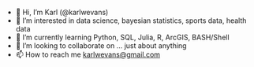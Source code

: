 - 👋 Hi, I’m Karl (@karlwevans)
- 👀 I’m interested in data science, bayesian statistics, sports data, health data
- 🌱 I’m currently learning Python, SQL, Julia, R, ArcGIS, BASH/Shell
- 💞️ I’m looking to collaborate on ... just about anything
- 📫 How to reach me karlwevans@gmail.com

<!---
karlwevans/karlwevans is a ✨ special ✨ repository because its `README.md` (this file) appears on your GitHub profile.
You can click the Preview link to take a look at your changes.
--->
